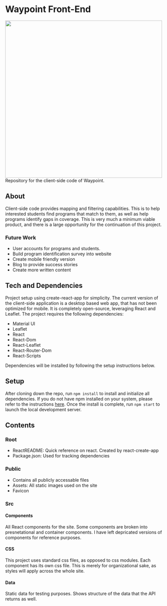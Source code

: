 # Waypoint Front-End
<img src="https://raw.githubusercontent.com/wwami-pipeline/Front-End/master/public/assets/logo.png" width="500">
Repository for the client-side code of Waypoint.  

## About
Client-side code provides mapping and filtering capabilities. This is to help interested students find programs that match to them, as well as help programs identify gaps in coverage. This is very much a minimum viable product, and there is a large opportunity for the continuation of this project.

### Future Work
- User accounts for programs and students.
- Build program identification survey into website
- Create mobile friendly version
- Blog to provide success stories
- Create more written content

## Tech and Dependencies
Project setup using create-react-app for simplicity. The current version of the client-side application is a desktop based web app, that has not been optimized for mobile. It is completely open-source, leveraging React and Leaflet. The project requires the following dependencies:
- Material UI
- Leaflet
- React
- React-Dom
- React-Leaflet
- React-Router-Dom
- React-Scripts

Dependencies will be installed by following the setup instructions below.

## Setup
After cloning down the repo, run `npm install` to install and initialize all dependencies. If you do not have npm installed on your system, please refer to the instructions [here](https://www.npmjs.com/get-npm). Once the install is complete, run `npm start` to launch the local development server.

## Contents
### Root
- ReactREADME: Quick reference on react. Created by react-create-app
- Package.json: Used for tracking dependencies
### Public
- Contains all publicly accessable files
- Assets: All static images used on the site
- Favicon
### Src
#### Components
All React components for the site. Some components are broken into presnetational and container components. I have left depricated versions of components for reference purposes. 
#### CSS
This project uses standard css files, as opposed to css modules. Each component has its own css file. This is merely for organizational sake, as styles will apply across the whole site.
#### Data
Static data for testing purposes. Shows structure of the data that the API returns as well.
